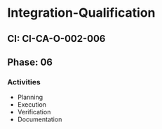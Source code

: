 # Integration-Qualification

## CI: CI-CA-O-002-006
## Phase: 06

### Activities
- Planning
- Execution
- Verification
- Documentation
